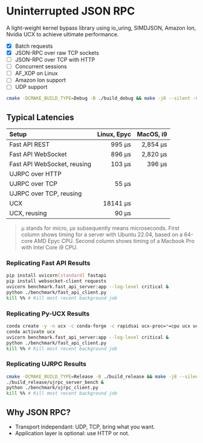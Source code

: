 # Uninterrupted JSON RPC

A light-weight kernel bypass library using io_uring, SIMDJSON, Amazon Ion, Nvidia UCX to achieve ultimate performance.

- [x] Batch requests
- [x] JSON-RPC over raw TCP sockets
- [ ] JSON-RPC over TCP with HTTP
- [ ] Concurrent sessions
- [ ] AF_XDP on Linux
- [ ] Amazon Ion support
- [ ] UDP support

```sh
cmake -DCMAKE_BUILD_TYPE=Debug -B ./build_debug && make -j8 --silent -C ./build_debug
```

## Typical Latencies

| Setup                       | Linux, Epyc | MacOS, i9 |
| :-------------------------- | ----------: | --------: |
| Fast API REST               |      995 μs |  2,854 μs |
| Fast API WebSocket          |      896 μs |  2,820 μs |
| Fast API WebSocket, reusing |      103 μs |    396 μs |
| UJRPC over HTTP             |             |           |
| UJRPC over TCP              |       55 μs |           |
| UJRPC over TCP, reusing     |             |           |
| UCX                         |    18141 μs |           |
| UCX, reusing                |       90 μs |           |

> μ stands for micro, μs subsequently means microseconds.
> First column shows timing for a server with Ubuntu 22.04, based on a 64-core AMD Epyc CPU.
> Second column shows timing of a Macbook Pro with Intel Core i9 CPU.

### Replicating Fast API Results

```sh
pip install uvicorn[standard] fastapi
pip install websocket-client requests
uvicorn benchmark.fast_api_server:app --log-level critical &
python ./benchmark/fast_api_client.py
kill %% # Kill most recent background job
```

### Replicating Py-UCX Results

```sh
conda create -y -n ucx -c conda-forge -c rapidsai ucx-proc=*=cpu ucx ucx-py python=3.9
conda activate ucx
uvicorn benchmark.fast_api_server:app --log-level critical &
python ./benchmark/fast_api_client.py
kill %% # Kill most recent background job
```

### Replicating UJRPC Results

```sh
cmake -DCMAKE_BUILD_TYPE=Release -B ./build_release && make -j8 --silent -C ./build_release
./build_release/ujrpc_server_bench &
python ./benchmark/ujrpc_client.py
kill %% # Kill most recent background job
```

## Why JSON RPC?

- Transport independant: UDP, TCP, bring what you want.
- Application layer is optional: use HTTP or not.

